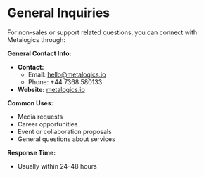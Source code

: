 # General Inquiries

For non-sales or support related questions, you can connect with Metalogics through:

**General Contact Info:**
- **Contact:**  
  - Email: [hello@metalogics.io](mailto:hello@metalogics.io)  
  - Phone: +44 7368 580133  
- **Website:** [metalogics.io](https://metalogics.io)

**Common Uses:**
- Media requests
- Career opportunities
- Event or collaboration proposals
- General questions about services

**Response Time:**
- Usually within 24–48 hours

